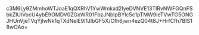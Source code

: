 c3M6Ly9ZMmhoWTJoaE1qQXRhV1YwWmkxd2IyeDVNVE13TlRvNWFGQnFSbkZIUlVocU4ybE9OMDV0ZGxWR01FbzJNblpBYlc5c1pTMW9ieTVwTG5ONGJHUnVjeTVqYjIwNk1qTXdNelE9I1JlbGF5X/Cfh6jwn4ezQ04t8J+HrfCfh7BIS18wOAo=